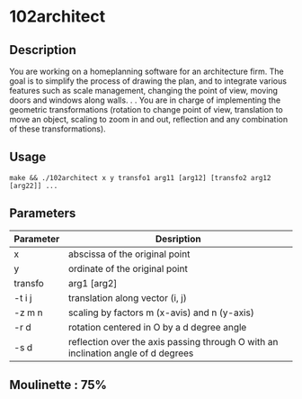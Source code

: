 # 102architect

## Description 

You are working on a homeplanning software for an architecture firm. The goal is to simplify the process of
drawing the plan, and to integrate various features such as scale management, changing the point of view,
moving doors and windows along walls. . . You are in charge of implementing the geometric transformations (rotation to change point of view, translation to move an object, scaling to zoom in and out, reflection
and any combination of these transformations).

## Usage

```make && ./102architect x y transfo1 arg11 [arg12] [transfo2 arg12 [arg22]] ...```

## Parameters

| Parameter | Desription |
|-----------|------------|
| x       | abscissa of the original point |
| y       | ordinate of the original point |
| transfo | arg1 [arg2] |
| -t i j  | translation along vector (i, j)
| -z m n  | scaling by factors m (x-avis) and n (y-axis)
|-r d     | rotation centered in O by a d degree angle
| -s d    |reflection over the axis passing through O with an inclination angle of d degrees

## Moulinette : 75%
